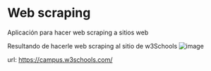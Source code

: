 # Web scraping
Aplicación para hacer web scraping a sitios web

Resultando de hacerle web scraping al sitio de w3Schools
![image](https://github.com/user-attachments/assets/8a58aa0a-e8e1-465d-b37f-3152c709c7e6)

url: https://campus.w3schools.com/

